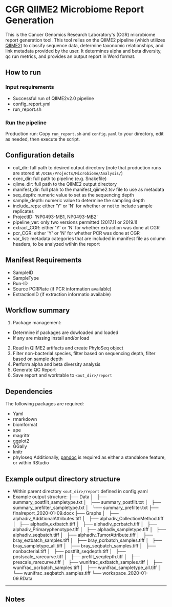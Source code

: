 # CGR QIIME2 Microbiome Report Generation

This is the Cancer Genomics Research Laboratory's (CGR) microbiome report generation tool. This tool relies on the QIIME2 pipeline (which utilizes [QIIME2](https://qiime2.org/)) to classify sequence data, determine taxonomic relationships, and link metadata provided by the user. It determines alpha and beta diversity, qc run metrics, and provides an output report in Word format.

## How to run

### Input requirements

- Successful run of QIIME2v2.0 pipeline
- config_report.yml
- run_report.sh

### Run the pipeline

Production run: Copy `run_report.sh` and `config.yaml` to your directory, edit as needed, then execute the script.

## Configuration details

- out_dir: full path to desired output directory (note that production runs are stored at `/DCEG/Projects/Microbiome/Analysis/`)
- exec_dir: full path to pipeline (e.g. Snakefile)
- qiime_dir: full path to the QIIME2 output directory
- manifest_dir: full ptah to the manifest_qiime2.tsv file to use as metadata
- seq_depth: numeric value to set as the sequencing depth
- sample_depth: numeric value to determine the sampling depth
- include_reps: either 'Y' or 'N' for whether or not to include sample replicates
- ProjectID: 'NP0493-MB1, NP0493-MB2'
- pipeline_ver: only two versions permitted (2017.11 or 2019.1)
- extract_CGR: either 'Y' or 'N' for whether extraction was done at CGR
- pcr_CGR: either 'Y' or 'N' for whether PCR was done at CGR
- var_list: metadata categories that are included in manifest file as column headers, to be analyzed wtihin the report
	
## Manifest Requirements
- SampleID
- SampleType
- Run-ID
- Source PCRPlate (if PCR information available)
- ExtractionID (if extraction informatio available)

## Workflow summary
1. Package management:
  - Determine if packages are dowloaded and loaded
  - If any are missing install and/or load
2. Read in QIIME2 artifacts and create PhyloSeq object
3. Filter non-bacterial species, filter based on sequencing depth, filter based on sample depth
4. Perform alpha and beta diversity analysis
5. Generate QC Report
6. Save report and worktable to `<out_dir>/report`

## Dependencies
The following packages are required:
- Yaml
- rmarkdown
- biomformat
- ape
- magrittr
- ggplot2
- GGally
- knitr
- phyloseq
Additionally, [pandoc](https://rmarkdown.rstudio.com/docs/articles/pandoc.html) is required as either a standalone feature, or within RStudio

## Example output directory structure
- Within parent directory `<out_dir>/report` defined in config.yaml
- Example output structure:
├── Data
│   ├── summary_postfilt_sampletype.txt
│   ├── summary_postfilt.txt
│   ├── summary_prefilter_sampletype.txt
│   └── summary_prefilter.txt
├── finalreport_2020-01-09.docx
├── Graphs
│   ├── alphadiv_AdditionalAttributes.tiff
│   ├── alphadiv_CollectionMethod.tiff
│   ├── alphadiv_extbatch.tiff
│   ├── alphadiv_pcrbatch.tiff
│   ├── alphadiv_Primaryphenotype.tiff
│   ├── alphadiv_sampletype.tiff
│   ├── alphadiv_seqbatch.tiff
│   ├── alphadiv_TumorAttribute.tiff
│   ├── bray_extbatch_samples.tiff
│   ├── bray_pcrbatch_samples.tiff
│   ├── bray_sampletype_all.tiff
│   ├── bray_seqbatch_samples.tiff
│   ├── nonbacterial.tiff
│   ├── postfilt_seqdepth.tiff
│   ├── postscale_rarecurve.tiff
│   ├── prefilt_seqdepth.tiff
│   ├── prescale_rarecurve.tiff
│   ├── wunifrac_extbatch_samples.tiff
│   ├── wunifrac_pcrbatch_samples.tiff
│   ├── wunifrac_sampletype_all.tiff
│   └── wunifrac_seqbatch_samples.tiff
└── workspace_2020-01-09.RData


------------------------------------------------------------------------------------

## Notes 